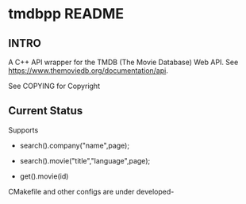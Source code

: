 # tmdbpp README

## INTRO

A C++ API wrapper for the TMDB (The Movie Database) Web API. See
https://www.themoviedb.org/documentation/api.

See COPYING for Copyright

## Current Status 

Supports 

* search().company("name",page);
* search().movie("title","language",page);

* get().movie(id)

CMakefile and other configs are under developed-
  
